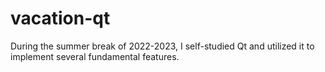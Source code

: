 # vacation-qt
During the summer break of 2022-2023, I self-studied Qt and utilized it to implement several fundamental features.
